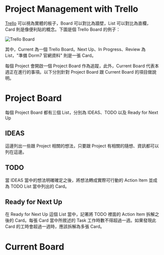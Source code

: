# Project Management with Trello

[Trello](https://trello.com) 可以視為實體的板子，Board 可以對比為牆壁，List 可以對比為直欄，Card 則是像便利貼的概念。下圖是個 Trello Board 的例子：

![Trello Board](https://dl.dropboxusercontent.com/u/3991557/blog/trello-board-example.png)

其中，Current 為一個 Trello Board。Next Up、In Progress、Review 為 List，"準備 Dorm7 官網資料" 則是一張 Card。

每個 Project 會開啟一個 Project Board 作為追蹤，此外，Current Board 代表本週正在進行的事項。以下分別針對 Project Board 跟 Current Board 的項目做說明。

# Project Board

每個 Project Board 都有三個 List，分別為 IDEAS、TODO 以及 Ready for Next Up

## IDEAS

這邊列出一些跟 Project 相關的想法，只要跟 Project 有相關的隨想、資訊都可以列在這邊。

## TODO

當 IDEAS 當中的想法明確確定之後，將想法轉成實際可行動的 Action Item 並成為 TODO List 當中列出的 Card。

## Ready for Next Up

在 Ready for Next Up 這個 List 當中，記著將 TODO 裡面的 Action Item 拆解之後的 Card。每張 Card 當中所敘述的 Task 工作時數不得超過一週。如果發現此 Card 的工時會超過一週時，應該拆解為多張 Card。

# Current Board

